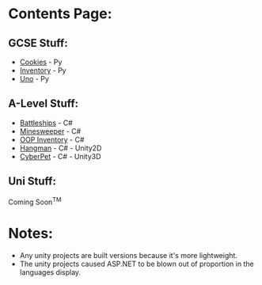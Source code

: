 # Contents Page:

## GCSE Stuff:
 - [Cookies](https://github.com/TriFoxi/Coursework/tree/main/Cookies) - Py
 - [Inventory](https://github.com/TriFoxi/Coursework/tree/main/Inventory) - Py
 - [Uno](https://github.com/TriFoxi/Coursework/tree/main/Uno) - Py

## A-Level Stuff:
 - [Battleships](https://github.com/TriFoxi/Coursework/tree/main/Battleships) - C#
 - [Minesweeper](https://github.com/TriFoxi/Coursework/tree/main/Minesweeper) - C#
 - [OOP Inventory](https://github.com/TriFoxi/Coursework/tree/main/OOP-Inventory) - C#
 - [Hangman](https://github.com/TriFoxi/Coursework/tree/main/Hangman) - C# - Unity2D
 - [CyberPet](https://github.com/TriFoxi/Coursework/tree/main/CyberPet) - C# - Unity3D

## Uni Stuff:
Coming Soon<sup>TM</sup>

# Notes:
 - Any unity projects are built versions because it's more lightweight.
 - The unity projects caused ASP.NET to be blown out of proportion in the languages display.
